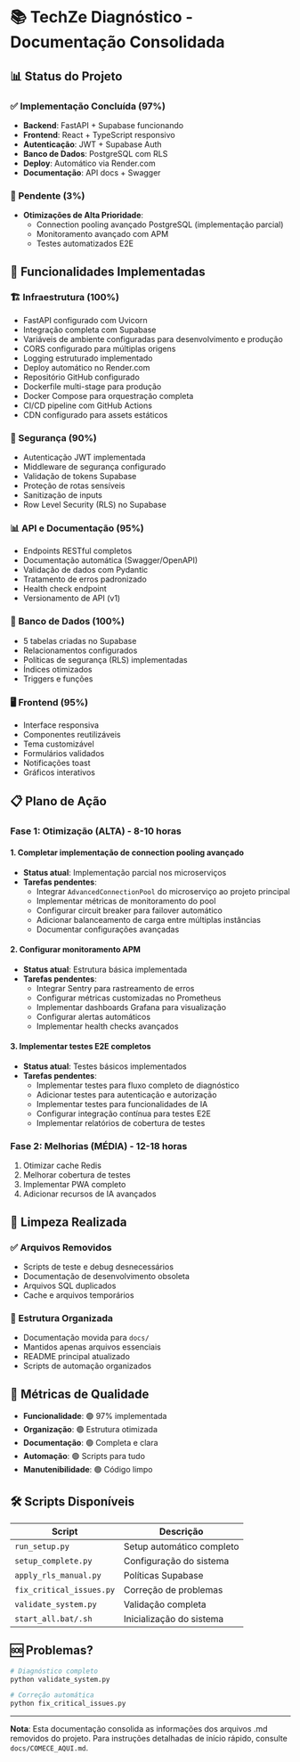 # 📚 TechZe Diagnóstico - Documentação Consolidada

## 📊 Status do Projeto

### ✅ Implementação Concluída (97%)
- **Backend**: FastAPI + Supabase funcionando
- **Frontend**: React + TypeScript responsivo
- **Autenticação**: JWT + Supabase Auth
- **Banco de Dados**: PostgreSQL com RLS
- **Deploy**: Automático via Render.com
- **Documentação**: API docs + Swagger

### 🔄 Pendente (3%)
- **Otimizações de Alta Prioridade**:
  - Connection pooling avançado PostgreSQL (implementação parcial)
  - Monitoramento avançado com APM
  - Testes automatizados E2E

## 🚀 Funcionalidades Implementadas

### 🏗️ Infraestrutura (100%)
- FastAPI configurado com Uvicorn
- Integração completa com Supabase
- Variáveis de ambiente configuradas para desenvolvimento e produção
- CORS configurado para múltiplas origens
- Logging estruturado implementado
- Deploy automático no Render.com
- Repositório GitHub configurado
- Dockerfile multi-stage para produção
- Docker Compose para orquestração completa
- CI/CD pipeline com GitHub Actions
- CDN configurado para assets estáticos

### 🔐 Segurança (90%)
- Autenticação JWT implementada
- Middleware de segurança configurado
- Validação de tokens Supabase
- Proteção de rotas sensíveis
- Sanitização de inputs
- Row Level Security (RLS) no Supabase

### 📊 API e Documentação (95%)
- Endpoints RESTful completos
- Documentação automática (Swagger/OpenAPI)
- Validação de dados com Pydantic
- Tratamento de erros padronizado
- Health check endpoint
- Versionamento de API (v1)

### 💾 Banco de Dados (100%)
- 5 tabelas criadas no Supabase
- Relacionamentos configurados
- Políticas de segurança (RLS) implementadas
- Índices otimizados
- Triggers e funções

### 🖥️ Frontend (95%)
- Interface responsiva
- Componentes reutilizáveis
- Tema customizável
- Formulários validados
- Notificações toast
- Gráficos interativos

## 📋 Plano de Ação

### Fase 1: Otimização (ALTA) - 8-10 horas

#### 1. Completar implementação de connection pooling avançado
- **Status atual**: Implementação parcial nos microserviços
- **Tarefas pendentes**:
  - Integrar `AdvancedConnectionPool` do microserviço ao projeto principal
  - Implementar métricas de monitoramento do pool
  - Configurar circuit breaker para failover automático
  - Adicionar balanceamento de carga entre múltiplas instâncias
  - Documentar configurações avançadas

#### 2. Configurar monitoramento APM
- **Status atual**: Estrutura básica implementada
- **Tarefas pendentes**:
  - Integrar Sentry para rastreamento de erros
  - Configurar métricas customizadas no Prometheus
  - Implementar dashboards Grafana para visualização
  - Configurar alertas automáticos
  - Implementar health checks avançados

#### 3. Implementar testes E2E completos
- **Status atual**: Testes básicos implementados
- **Tarefas pendentes**:
  - Implementar testes para fluxo completo de diagnóstico
  - Adicionar testes para autenticação e autorização
  - Implementar testes para funcionalidades de IA
  - Configurar integração contínua para testes E2E
  - Implementar relatórios de cobertura de testes

### Fase 2: Melhorias (MÉDIA) - 12-18 horas
1. Otimizar cache Redis
2. Melhorar cobertura de testes
3. Implementar PWA completo
4. Adicionar recursos de IA avançados

## 🧹 Limpeza Realizada

### ✅ Arquivos Removidos
- Scripts de teste e debug desnecessários
- Documentação de desenvolvimento obsoleta
- Arquivos SQL duplicados
- Cache e arquivos temporários

### 📁 Estrutura Organizada
- Documentação movida para `docs/`
- Mantidos apenas arquivos essenciais
- README principal atualizado
- Scripts de automação organizados

## 🎯 Métricas de Qualidade
- **Funcionalidade**: 🟢 97% implementada
- **Organização**: 🟢 Estrutura otimizada
- **Documentação**: 🟢 Completa e clara
- **Automação**: 🟢 Scripts para tudo
- **Manutenibilidade**: 🟢 Código limpo

## 🛠️ Scripts Disponíveis

| Script | Descrição |
|--------|----------|
| `run_setup.py` | Setup automático completo |
| `setup_complete.py` | Configuração do sistema |
| `apply_rls_manual.py` | Políticas Supabase |
| `fix_critical_issues.py` | Correção de problemas |
| `validate_system.py` | Validação completa |
| `start_all.bat/.sh` | Inicialização do sistema |

## 🆘 Problemas?

```bash
# Diagnóstico completo
python validate_system.py

# Correção automática
python fix_critical_issues.py
```

---

**Nota**: Esta documentação consolida as informações dos arquivos .md removidos do projeto. Para instruções detalhadas de início rápido, consulte `docs/COMECE_AQUI.md`.